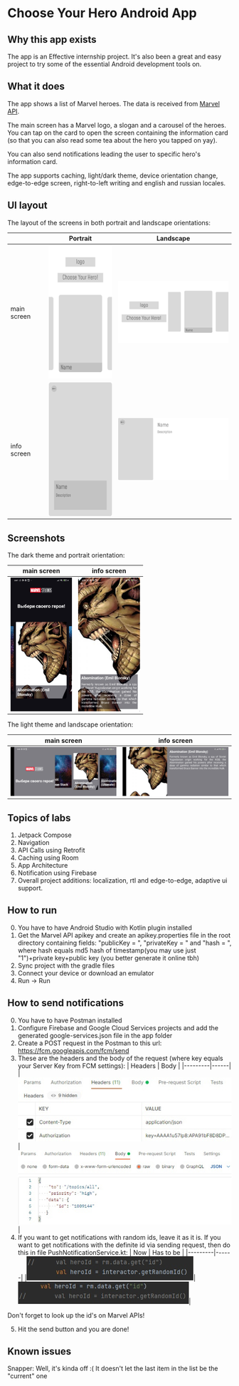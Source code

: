 # Choose Your Hero Android App

## Why this app exists

The app is an Effective internship project.
It's also been a great and easy project to try some of the essential Android development tools on.

## What it does

The app shows a list of Marvel heroes. The data is received from [Marvel API](https://developer.marvel.com/docs#!/public/getCreatorCollection_get_0).

The main screen has a Marvel logo, a slogan and a carousel of the heroes. You can tap on the card to open the screen containing the information card (so that you can also read some tea about the hero you tapped on yay).

You can also send notifications leading the user to specific hero's information card.

The app supports caching, light/dark theme, device orientation change, edge-to-edge screen, right-to-left writing and english and russian locales.

## UI layout

The layout of the screens in both portrait and landscape orientations:

|             | Portrait                                                              | Landscape                                                            |
|-------------|-----------------------------------------------------------------------|----------------------------------------------------------------------|
| main screen | <img src="assets/layout/PORTRAIT/choosing_screen.png" height="300">   | <img src="assets/layout/LANDSCAPE/choosing_screen.png" width="300">  |
| info screen | <img src="assets/layout/PORTRAIT/hero_ info_screen.png" height="300"> | <img src="assets/layout/LANDSCAPE/hero_info_screen.png" width="300"> |                                                                       |

## Screenshots

The dark theme and portrait orientation:

| main screen                                               | info screen                                               |
|-----------------------------------------------------------|-----------------------------------------------------------|
| <img src="assets/screenshots/dark_main.jpg" height="300"> | <img src="assets/screenshots/dark_info.jpg" height="300"> |

The light theme and landscape orientation:

| main screen                                               | info screen                                               |
|-----------------------------------------------------------|-----------------------------------------------------------|
| <img src="assets/screenshots/light_main.jpg" width="300"> | <img src="assets/screenshots/light_info.jpg" width="300"> |

## Topics of labs

1. Jetpack Compose
2. Navigation
3. API Calls using Retrofit
4. Caching using Room
5. App Architecture
6. Notification using Firebase
7. Overall project additions: localization, rtl and edge-to-edge, adaptive ui support.

## How to run

0. You have to have Android Studio with Kotlin plugin installed
1. Get the Marvel API apikey and create an apikey.properties file in the root directory containing fields: "publicKey = ", "privateKey = " and "hash = ", where hash equals md5 hash of timestamp(you may use just "1")+private key+public key (you better generate it online tbh)
2. Sync project with the gradle files
3. Connect your device or download an emulator
4. Run -> Run 

## How to send notifications

0. You have to have Postman installed
1. Configure Firebase and Google Cloud Services projects and add the generated google-services.json file in the app folder
2. Create a POST request in the Postman to this url: https://fcm.googleapis.com/fcm/send
3. These are the headers and the body of the request (where key equals your Server Key from FCM settings):
   | Headers | Body |
   |---------|------|
   |<img src="assets/notifications/XsZ_YB4GRjI.jpg">|<img src="assets/notifications/y72n23XH_do.jpg">|
4. If you want to get notifications with random ids, leave it as it is. If you want to get notifications with the definite id via sending request, then do this in file PushNotificationService.kt:
   | Now | Has to be |
   |---------|------|
   |<img src="assets/notifications/1v9JcmJi7WE.jpg">|<img src="assets/notifications/H99RWmNpqns.jpg">|

Don't forget to look up the id's on Marvel APIs!

5. Hit the send button and you are done!

## Known issues

Snapper: Well, it's kinda off :( It doesn't let the last item in the list be the "current" one
